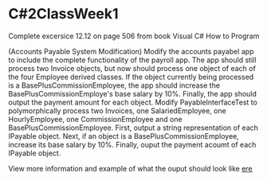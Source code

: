 # C#2ClassWeek1
Complete excersice 12.12 on page 506 from book Visual C# How to Program

(Accounts Payable System Modification) Modify the accounts payabel app to include the complete functionality of the payroll app. The app should still process two Invoice objects, but now should process one object of each of the four Employee derived classes. If the object currently being processed is a BasePlusCommissionEmployee, the app should increase the BasePlusCommissionEmploye's base salary by 10%. Finally, the app should output the payment amount for each object. Modify PayableInterfaceTest to polymorphically process two Invoices, one SalariedEmployee, one HourlyEmployee, one CommissionEmployee and one BasePlusCommissionEmployee. First, output a string representation of each IPayable object. Next, if an object is a BasePlusCommissionEmployee, increase its base salary by 10%. Finally, ouput the payment acoumt of each IPayable object.

View more information and example of what the ouput should look like [ere](https://github.com/camhelkuik/week-1/blob/master/Assign_1.pdf)
